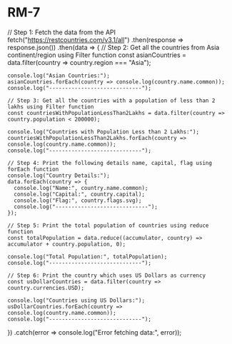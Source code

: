 # RM-7

// Step 1: Fetch the data from the API
fetch("https://restcountries.com/v3.1/all")
  .then(response => response.json())
  .then(data => {
    // Step 2: Get all the countries from Asia continent/region using Filter function
    const asianCountries = data.filter(country => country.region === "Asia");

    console.log("Asian Countries:");
    asianCountries.forEach(country => console.log(country.name.common));
    console.log("-----------------------------");

    // Step 3: Get all the countries with a population of less than 2 lakhs using Filter function
    const countriesWithPopulationLessThan2Lakhs = data.filter(country => country.population < 200000);

    console.log("Countries with Population Less than 2 Lakhs:");
    countriesWithPopulationLessThan2Lakhs.forEach(country => console.log(country.name.common));
    console.log("-----------------------------");

    // Step 4: Print the following details name, capital, flag using forEach function
    console.log("Country Details:");
    data.forEach(country => {
      console.log("Name:", country.name.common);
      console.log("Capital:", country.capital);
      console.log("Flag:", country.flags.svg);
      console.log("-----------------------------");
    });

    // Step 5: Print the total population of countries using reduce function
    const totalPopulation = data.reduce((accumulator, country) => accumulator + country.population, 0);

    console.log("Total Population:", totalPopulation);
    console.log("-----------------------------");

    // Step 6: Print the country which uses US Dollars as currency
    const usDollarCountries = data.filter(country => country.currencies.USD);

    console.log("Countries using US Dollars:");
    usDollarCountries.forEach(country => console.log(country.name.common));
    console.log("-----------------------------");
  })
  .catch(error => console.log("Error fetching data:", error));
